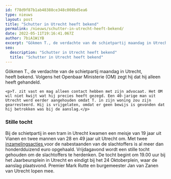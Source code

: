 ```yaml
---
id: f78d9f87b1ab48388ce348c008bd5ea6
type: nieuws
layout: post
title: "Schutter in Utrecht heeft bekend"
permalink: /nieuws/schutter-in-utrecht-heeft-bekend/
date: 2022-05-11T19:16:41.067Z
author: 7biA1WiYB
excerpt: "Gökmen T., de verdachte van de schietpartij maandag in Utrecht, heeft bekend. Volgens het Openbaar Ministerie (OM) zegt hij dat hij alleen heeft gehandeld.   "
seo:
  description: "Schutter in Utrecht heeft bekend"
  title: "Schutter in Utrecht heeft bekend"
---
```

Gökmen T., de verdachte van de schietpartij maandag in Utrecht, heeft bekend. Volgens het Openbaar Ministerie (OM) zegt hij dat hij alleen heeft gehandeld.   

    <p>T. zit vast en mag alleen contact hebben met zijn advocaat. Het OM wil niet kwijt wat hij precies heeft gezegd. Een 40-jarige man uit Utrecht werd eerder aangehouden omdat T. in zijn woning zou zijn gearresteerd. Hij is vrijgelaten, omdat er geen bewijs is gevonden dat hij betrokken was bij de aanslag.</p>
<h3>Stille tocht</h3>
<p>Bij de schietpartij in een tram in Utrecht kwamen een meisje van 19 jaar uit Vianen en twee mannen van 28 en 49 jaar uit Utrecht om. Met twee <a href="https://7dagen.netlify.app/nieuws/al-70000-euro-opgehaald-voor-slachtoffer-utrecht">inzamelingsacties </a>voor de nabestaanden van de slachtoffers is al meer dan honderdduizend euro opgehaald. Vrijdagavond wordt een stille tocht gehouden om de slachtoffers te herdenken. De tocht begint om 19.00 uur bij het Jaarbeursplein in Utrecht en eindigt bij het 24 Oktoberplein, waar de aanslag plaatsvond. Premier Mark Rutte en burgemeester Jan van Zanen van Utrecht lopen mee. </p>  
